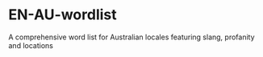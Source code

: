 # EN-AU-wordlist
A comprehensive word list for Australian locales featuring slang, profanity and locations
